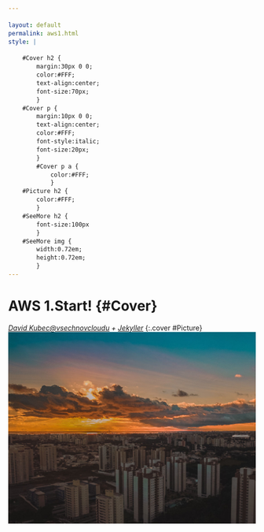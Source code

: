 ```yaml
---

layout: default
permalink: aws1.html
style: |

    #Cover h2 {
        margin:30px 0 0;
        color:#FFF;
        text-align:center;
        font-size:70px;
        }
    #Cover p {
        margin:10px 0 0;
        text-align:center;
        color:#FFF;
        font-style:italic;
        font-size:20px;
        }
        #Cover p a {
            color:#FFF;
            }
    #Picture h2 {
        color:#FFF;
        }
    #SeeMore h2 {
        font-size:100px
        }
    #SeeMore img {
        width:0.72em;
        height:0.72em;
        }
---
```


# AWS 1.Start! {#Cover}

*[David Kubec@vsechnovcloudu](https://vsechnovcloudu.github.io/website/) + [Jekyller](https://github.com/shower/jekyller)*
{:.cover #Picture}
![](pictures/cover.jpg)
